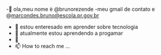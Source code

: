 -👋 ola,meu nome è @brunorezende 
-meu gmail de contato e @marcondes.bruno@escola.pr.gov.br
- 👀 estou enteresado em aprender sobre tecnologia
- 🌱 atualmente estou aprendendo a progamar 
- 💞️ 
- 📫 How to reach me ...

<!---
Brunorezende04/Brunorezende04 is a ✨ special ✨ repository because its `README.md` (this file) appears on your GitHub profile.
You can click the Preview link to take a look at your changes.
--->
